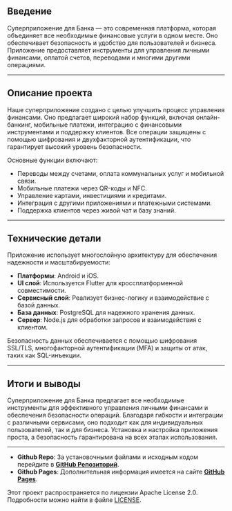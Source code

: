 ## Введение

Суперприложение для Банка — это современная платформа, которая объединяет все необходимые финансовые услуги в одном месте. Оно обеспечивает безопасность и удобство для пользователей и бизнеса. Приложение предоставляет инструменты для управления личными финансами, оплатой счетов, переводами и многими другими операциями.

---

## Описание проекта

Наше суперприложение создано с целью улучшить процесс управления финансами. Оно предлагает широкий набор функций, включая онлайн-банкинг, мобильные платежи, интеграцию с финансовыми инструментами и поддержку клиентов. Все операции защищены с помощью шифрования и двухфакторной аутентификации, что гарантирует высокий уровень безопасности.

Основные функции включают:
- Переводы между счетами, оплата коммунальных услуг и мобильной связи.
- Мобильные платежи через QR-коды и NFC.
- Управление картами, инвестициями и кредитами.
- Интеграция с другими приложениями и платежными системами.
- Поддержка клиентов через живой чат и базу знаний.

---

## Технические детали

Приложение использует многослойную архитектуру для обеспечения надежности и масштабируемости:
- **Платформы**: Android и iOS.
- **UI слой**: Используется Flutter для кроссплатформенной совместимости.
- **Сервисный слой**: Реализует бизнес-логику и взаимодействие с базой данных.
- **База данных**: PostgreSQL для надежного хранения данных.
- **Сервер**: Node.js для обработки запросов и взаимодействия с клиентом.

Безопасность данных обеспечивается с помощью шифрования SSL/TLS, многофакторной аутентификации (MFA) и защиты от атак, таких как SQL-инъекции.

---

## Итоги и выводы

Суперприложение для Банка предлагает все необходимые инструменты для эффективного управления личными финансами и обеспечения безопасности операций. Благодаря гибкости и интеграции с различными сервисами, оно подходит как для индивидуальных пользователей, так и для бизнеса. Установка и настройка приложения проста, а безопасность гарантирована на всех этапах использования.

---

- **Github Repo**: За установочными файлами и исходным кодом перейдите в [**GitHub Репозиторий**](https://red-app-stack.github.io/BankApp/).
- **Github Pages**: Дополнительная информация имеется на сайте [**GitHub Pages**](https://red-app-stack.github.io/BankApp/).

Этот проект распространяется по лицензии Apache License 2.0. Подробности можно найти в файле [LICENSE](LICENSE).
